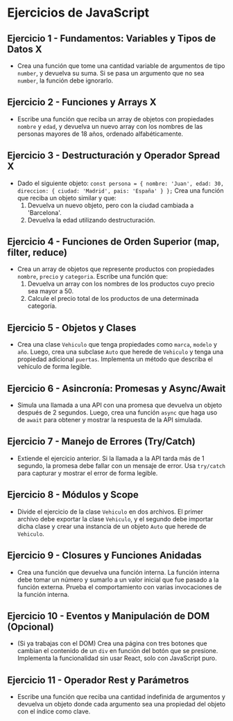 # Ejercicios de JavaScript

## **Ejercicio 1 - Fundamentos: Variables y Tipos de Datos** X

- Crea una función que tome una cantidad variable de argumentos de tipo `number`, y devuelva su suma. Si se pasa un argumento que no sea `number`, la función debe ignorarlo.

## **Ejercicio 2 - Funciones y Arrays** X

- Escribe una función que reciba un array de objetos con propiedades `nombre` y `edad`, y devuelva un nuevo array con los nombres de las personas mayores de 18 años, ordenado alfabéticamente.

## **Ejercicio 3 - Destructuración y Operador Spread** X

- Dado el siguiente objeto:
  `const persona = { nombre: 'Juan', edad: 30, direccion: { ciudad: 'Madrid', pais: 'España' } };`
  Crea una función que reciba un objeto similar y que:
  1. Devuelva un nuevo objeto, pero con la ciudad cambiada a 'Barcelona'.
  2. Devuelva la edad utilizando destructuración.

## **Ejercicio 4 - Funciones de Orden Superior (map, filter, reduce)**

- Crea un array de objetos que represente productos con propiedades `nombre`, `precio` y `categoria`. Escribe una función que:
  1. Devuelva un array con los nombres de los productos cuyo precio sea mayor a 50.
  2. Calcule el precio total de los productos de una determinada categoría.

## **Ejercicio 5 - Objetos y Clases**

- Crea una clase `Vehiculo` que tenga propiedades como `marca`, `modelo` y `año`. Luego, crea una subclase `Auto` que herede de `Vehiculo` y tenga una propiedad adicional `puertas`. Implementa un método que describa el vehículo de forma legible.

## **Ejercicio 6 - Asincronía: Promesas y Async/Await**

- Simula una llamada a una API con una promesa que devuelva un objeto después de 2 segundos. Luego, crea una función `async` que haga uso de `await` para obtener y mostrar la respuesta de la API simulada.

## **Ejercicio 7 - Manejo de Errores (Try/Catch)**

- Extiende el ejercicio anterior. Si la llamada a la API tarda más de 1 segundo, la promesa debe fallar con un mensaje de error. Usa `try/catch` para capturar y mostrar el error de forma legible.

## **Ejercicio 8 - Módulos y Scope**

- Divide el ejercicio de la clase `Vehiculo` en dos archivos. El primer archivo debe exportar la clase `Vehiculo`, y el segundo debe importar dicha clase y crear una instancia de un objeto `Auto` que herede de `Vehiculo`.

## **Ejercicio 9 - Closures y Funciones Anidadas**

- Crea una función que devuelva una función interna. La función interna debe tomar un número y sumarlo a un valor inicial que fue pasado a la función externa. Prueba el comportamiento con varias invocaciones de la función interna.

## **Ejercicio 10 - Eventos y Manipulación de DOM (Opcional)**

- (Si ya trabajas con el DOM) Crea una página con tres botones que cambian el contenido de un `div` en función del botón que se presione. Implementa la funcionalidad sin usar React, solo con JavaScript puro.

## **Ejercicio 11 - Operador Rest y Parámetros**

- Escribe una función que reciba una cantidad indefinida de argumentos y devuelva un objeto donde cada argumento sea una propiedad del objeto con el índice como clave.
